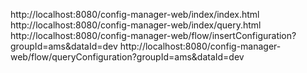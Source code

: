 http://localhost:8080/config-manager-web/index/index.html
http://localhost:8080/config-manager-web/index/query.html
http://localhost:8080/config-manager-web/flow/insertConfiguration?groupId=ams&dataId=dev
http://localhost:8080/config-manager-web/flow/queryConfiguration?groupId=ams&dataId=dev